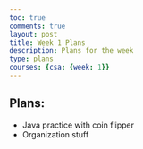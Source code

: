 ```yaml
---
toc: true
comments: true
layout: post
title: Week 1 Plans
description: Plans for the week
type: plans
courses: {csa: {week: 1}}
---
```

## Plans:
* Java practice with coin flipper
* Organization stuff